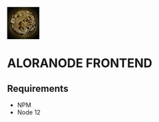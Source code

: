 <img align="center" src="/assets/logo.png" height="75" alt="ALORANODE" />
<br />

# ALORANODE FRONTEND

## Requirements
* NPM
* Node 12

